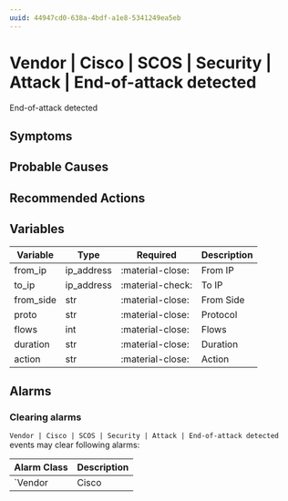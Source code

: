 ```yaml
---
uuid: 44947cd0-638a-4bdf-a1e8-5341249ea5eb
---
```

# Vendor | Cisco | SCOS | Security | Attack | End-of-attack detected

End-of-attack detected

## Symptoms

## Probable Causes

## Recommended Actions

## Variables

Variable | Type | Required | Description
--- | --- | --- | ---
from_ip | ip_address | :material-close: | From IP
to_ip | ip_address | :material-check: | To IP
from_side | str | :material-close: | From Side
proto | str | :material-close: | Protocol
flows | int | :material-close: | Flows
duration | str | :material-close: | Duration
action | str | :material-close: | Action

## Alarms

### Clearing alarms

`Vendor | Cisco | SCOS | Security | Attack | End-of-attack detected` events may clear following alarms:

Alarm Class | Description
--- | ---
`Vendor | Cisco | SCOS | Security | Attack | Attack Detected` | Clear Attack Detected
